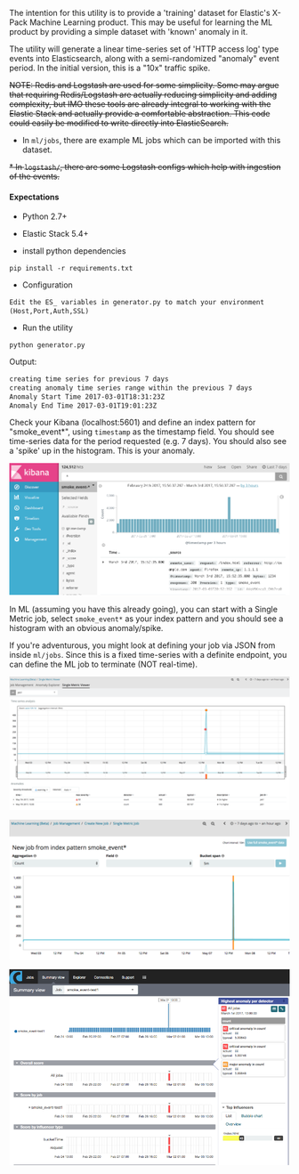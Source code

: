 The intention for this utility is to provide a 'training' dataset for Elastic's X-Pack Machine Learning product. This may be useful for learning the ML product by providing a simple dataset with 'known' anomaly in it.

The utility will generate a linear time-series set of 'HTTP access log' type events into Elasticsearch, along with a semi-randomized "anomaly" event period. In the initial version, this is a "10x" traffic spike.

~~NOTE: Redis and Logstash are used for some simplicity. Some may argue that requiring Redis/Logstash are actually reducing simplicity and adding complexity, but IMO these tools are already integral to working with the Elastic Stack and actually provide a comfortable abstraction. This code could easily be modified to write directly into ElasticSearch.~~

* In ```ml/jobs```, there are example ML jobs which can be imported with this dataset.

~~* In ```logstash/```, there are some Logstash configs which help with ingestion of the events.~~

#### Expectations
* Python 2.7+ 
* Elastic Stack 5.4+

* install python dependencies

```
pip install -r requirements.txt
```

* Configuration
```
Edit the ES_ variables in generator.py to match your environment (Host,Port,Auth,SSL)

```

* Run the utility
```
python generator.py
```

Output:
```
creating time series for previous 7 days
creating anomaly time series range within the previous 7 days
Anomaly Start Time 2017-03-01T18:31:23Z
Anomaly End Time 2017-03-01T19:01:23Z
```

Check your Kibana (localhost:5601) and define an index pattern for "smoke_event*", using `timestamp` as the timestamp field. You should see time-series data for the period requested (e.g. 7 days). You should also see a 'spike' up in the histogram. This is your anomaly.


![kibana](/wiki/kibana-1.png)


In ML (assuming you have this already going), you can start with a Single Metric job, select `smoke_event*` as your index pattern and you should see a histogram with an obvious anomaly/spike. 

If you're adventurous, you might look at defining your job via JSON from inside ```ml/jobs```. Since this is a fixed time-series with a definite endpoint, you can define the ML job to terminate (NOT real-time).

![ml-anomaly-job-1.png](wiki/ml-anomaly-job-1.png)

![ml-anomaly](/wiki/ml-anomaly-1.png)

![old-prelert](/wiki/prelert-1.png)
